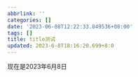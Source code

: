 ```yaml
---
abbrlink: ''
categories: []
date: '2023-06-08T12:22:33.849536+08:00'
tags: []
title: title测试
updated: 2023-6-8T18:16:20.699+8:0
---
```

现在是2023年6月8日
